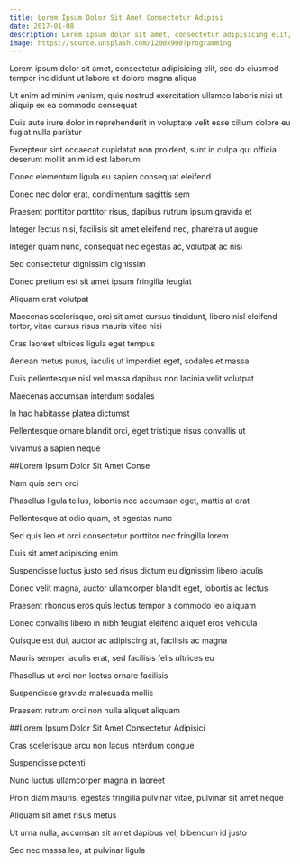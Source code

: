 ```yaml
---
title: Lorem Ipsum Dolor Sit Amet Consectetur Adipisi
date: 2017-01-08
description: Lorem ipsum dolor sit amet, consectetur adipisicing elit, sed do eiusmod tempor incididunt ut labore et dolore magna aliqua
image: https://source.unsplash.com/1200x900?programming
---
```


Lorem ipsum dolor sit amet, consectetur adipisicing elit, sed do eiusmod tempor incididunt ut labore et dolore magna aliqua

Ut enim ad minim veniam, quis nostrud exercitation ullamco laboris nisi ut aliquip ex ea commodo consequat

Duis aute irure dolor in reprehenderit in voluptate velit esse cillum dolore eu fugiat nulla pariatur

Excepteur sint occaecat cupidatat non proident, sunt in culpa qui officia deserunt mollit anim id est laborum

Donec elementum ligula eu sapien consequat eleifend

Donec nec dolor erat, condimentum sagittis sem

Praesent porttitor porttitor risus, dapibus rutrum ipsum gravida et

Integer lectus nisi, facilisis sit amet eleifend nec, pharetra ut augue

Integer quam nunc, consequat nec egestas ac, volutpat ac nisi

Sed consectetur dignissim dignissim

Donec pretium est sit amet ipsum fringilla feugiat

Aliquam erat volutpat

Maecenas scelerisque, orci sit amet cursus tincidunt, libero nisl eleifend tortor, vitae cursus risus mauris vitae nisi

Cras laoreet ultrices ligula eget tempus

Aenean metus purus, iaculis ut imperdiet eget, sodales et massa

Duis pellentesque nisl vel massa dapibus non lacinia velit volutpat

Maecenas accumsan interdum sodales

In hac habitasse platea dictumst

Pellentesque ornare blandit orci, eget tristique risus convallis ut

Vivamus a sapien neque

##Lorem Ipsum Dolor Sit Amet Conse

Nam quis sem orci

Phasellus ligula tellus, lobortis nec accumsan eget, mattis at erat

Pellentesque at odio quam, et egestas nunc

Sed quis leo et orci consectetur porttitor nec fringilla lorem

Duis sit amet adipiscing enim

Suspendisse luctus justo sed risus dictum eu dignissim libero iaculis

Donec velit magna, auctor ullamcorper blandit eget, lobortis ac lectus

Praesent rhoncus eros quis lectus tempor a commodo leo aliquam

Donec convallis libero in nibh feugiat eleifend aliquet eros vehicula

Quisque est dui, auctor ac adipiscing at, facilisis ac magna

Mauris semper iaculis erat, sed facilisis felis ultrices eu

Phasellus ut orci non lectus ornare facilisis

Suspendisse gravida malesuada mollis

Praesent rutrum orci non nulla aliquet aliquam

##Lorem Ipsum Dolor Sit Amet Consectetur Adipisici

Cras scelerisque arcu non lacus interdum congue

Suspendisse potenti

Nunc luctus ullamcorper magna in laoreet

Proin diam mauris, egestas fringilla pulvinar vitae, pulvinar sit amet neque

Aliquam sit amet risus metus

Ut urna nulla, accumsan sit amet dapibus vel, bibendum id justo

Sed nec massa leo, at pulvinar ligula
